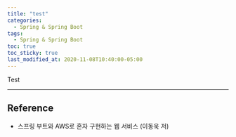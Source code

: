 ```yaml
---
title: "test"
categories:
  - Spring & Spring Boot
tags:
  - Spring & Spring Boot
toc: true
toc_sticky: true
last_modified_at: 2020-11-08T10:40:00-05:00
---
```


Test

---

## Reference

* 스프링 부트와 AWS로 혼자 구현하는 웹 서비스 (이동욱 저)
